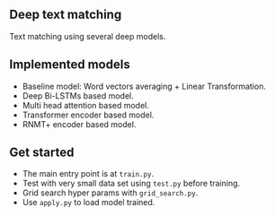 ## Deep text matching
Text matching using several deep models.

## Implemented models
- Baseline model: Word vectors averaging + Linear Transformation.
- Deep Bi-LSTMs based model.
- Multi head attention based model.
- Transformer encoder based model.
- RNMT+ encoder based model.

## Get started
- The main entry point is at `train.py`.
- Test with very small data set using `test.py` before training.
- Grid search hyper params with `grid_search.py`.
- Use `apply.py` to load model trained.
